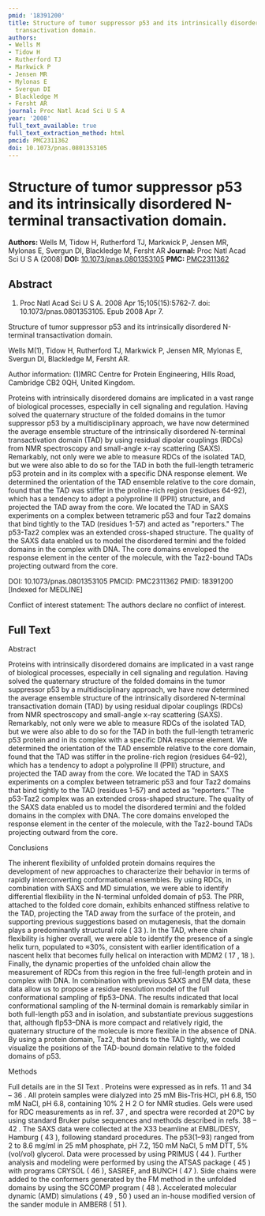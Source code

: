 ```yaml
---
pmid: '18391200'
title: Structure of tumor suppressor p53 and its intrinsically disordered N-terminal
  transactivation domain.
authors:
- Wells M
- Tidow H
- Rutherford TJ
- Markwick P
- Jensen MR
- Mylonas E
- Svergun DI
- Blackledge M
- Fersht AR
journal: Proc Natl Acad Sci U S A
year: '2008'
full_text_available: true
full_text_extraction_method: html
pmcid: PMC2311362
doi: 10.1073/pnas.0801353105
---
```


# Structure of tumor suppressor p53 and its intrinsically disordered N-terminal transactivation domain.
**Authors:** Wells M, Tidow H, Rutherford TJ, Markwick P, Jensen MR, Mylonas E, Svergun DI, Blackledge M, Fersht AR
**Journal:** Proc Natl Acad Sci U S A (2008)
**DOI:** [10.1073/pnas.0801353105](https://doi.org/10.1073/pnas.0801353105)
**PMC:** [PMC2311362](https://www.ncbi.nlm.nih.gov/pmc/articles/PMC2311362/)

## Abstract

1. Proc Natl Acad Sci U S A. 2008 Apr 15;105(15):5762-7. doi: 
10.1073/pnas.0801353105. Epub 2008 Apr 7.

Structure of tumor suppressor p53 and its intrinsically disordered N-terminal 
transactivation domain.

Wells M(1), Tidow H, Rutherford TJ, Markwick P, Jensen MR, Mylonas E, Svergun 
DI, Blackledge M, Fersht AR.

Author information:
(1)MRC Centre for Protein Engineering, Hills Road, Cambridge CB2 0QH, United 
Kingdom.

Proteins with intrinsically disordered domains are implicated in a vast range of 
biological processes, especially in cell signaling and regulation. Having solved 
the quaternary structure of the folded domains in the tumor suppressor p53 by a 
multidisciplinary approach, we have now determined the average ensemble 
structure of the intrinsically disordered N-terminal transactivation domain 
(TAD) by using residual dipolar couplings (RDCs) from NMR spectroscopy and 
small-angle x-ray scattering (SAXS). Remarkably, not only were we able to 
measure RDCs of the isolated TAD, but we were also able to do so for the TAD in 
both the full-length tetrameric p53 protein and in its complex with a specific 
DNA response element. We determined the orientation of the TAD ensemble relative 
to the core domain, found that the TAD was stiffer in the proline-rich region 
(residues 64-92), which has a tendency to adopt a polyproline II (PPII) 
structure, and projected the TAD away from the core. We located the TAD in SAXS 
experiments on a complex between tetrameric p53 and four Taz2 domains that bind 
tightly to the TAD (residues 1-57) and acted as "reporters." The p53-Taz2 
complex was an extended cross-shaped structure. The quality of the SAXS data 
enabled us to model the disordered termini and the folded domains in the complex 
with DNA. The core domains enveloped the response element in the center of the 
molecule, with the Taz2-bound TADs projecting outward from the core.

DOI: 10.1073/pnas.0801353105
PMCID: PMC2311362
PMID: 18391200 [Indexed for MEDLINE]

Conflict of interest statement: The authors declare no conflict of interest.

## Full Text

Abstract

Proteins with intrinsically disordered domains are implicated in a vast range of biological processes, especially in cell signaling and regulation. Having solved the quaternary structure of the folded domains in the tumor suppressor p53 by a multidisciplinary approach, we have now determined the average ensemble structure of the intrinsically disordered N-terminal transactivation domain (TAD) by using residual dipolar couplings (RDCs) from NMR spectroscopy and small-angle x-ray scattering (SAXS). Remarkably, not only were we able to measure RDCs of the isolated TAD, but we were also able to do so for the TAD in both the full-length tetrameric p53 protein and in its complex with a specific DNA response element. We determined the orientation of the TAD ensemble relative to the core domain, found that the TAD was stiffer in the proline-rich region (residues 64–92), which has a tendency to adopt a polyproline II (PPII) structure, and projected the TAD away from the core. We located the TAD in SAXS experiments on a complex between tetrameric p53 and four Taz2 domains that bind tightly to the TAD (residues 1–57) and acted as “reporters.” The p53-Taz2 complex was an extended cross-shaped structure. The quality of the SAXS data enabled us to model the disordered termini and the folded domains in the complex with DNA. The core domains enveloped the response element in the center of the molecule, with the Taz2-bound TADs projecting outward from the core.

Conclusions

The inherent flexibility of unfolded protein domains requires the development of new approaches to characterize their behavior in terms of rapidly interconverting conformational ensembles. By using RDCs, in combination with SAXS and MD simulation, we were able to identify differential flexibility in the N-terminal unfolded domain of p53. The PRR, attached to the folded core domain, exhibits enhanced stiffness relative to the TAD, projecting the TAD away from the surface of the protein, and supporting previous suggestions based on mutagenesis, that the domain plays a predominantly structural role ( 33 ). In the TAD, where chain flexibility is higher overall, we were able to identify the presence of a single helix turn, populated to ≈30%, consistent with earlier identification of a nascent helix that becomes fully helical on interaction with MDM2 ( 17 , 18 ). Finally, the dynamic properties of the unfolded chain allow the measurement of RDCs from this region in the free full-length protein and in complex with DNA. In combination with previous SAXS and EM data, these data allow us to propose a residue resolution model of the full conformational sampling of flp53–DNA. The results indicated that local conformational sampling of the N-terminal domain is remarkably similar in both full-length p53 and in isolation, and substantiate previous suggestions that, although flp53–DNA is more compact and relatively rigid, the quaternary structure of the molecule is more flexible in the absence of DNA. By using a protein domain, Taz2, that binds to the TAD tightly, we could visualize the positions of the TAD-bound domain relative to the folded domains of p53.

Methods

Full details are in the SI Text . Proteins were expressed as in refs. 11 and 34 – 36 . All protein samples were dialyzed into 25 mM Bis-Tris·HCl, pH 6.8, 150 mM NaCl, pH 6.8, containing 10% 2 H 2 O for NMR studies. Gels were used for RDC measurements as in ref. 37 , and spectra were recorded at 20°C by using standard Bruker pulse sequences and methods described in refs. 38 – 42 . The SAXS data were collected at the X33 beamline at EMBL/DESY, Hamburg ( 43 ), following standard procedures. The p53(1–93) ranged from 2 to 8.6 mg/ml in 25 mM phosphate, pH 7.2, 150 mM NaCl, 5 mM DTT, 5% (vol/vol) glycerol. Data were processed by using PRIMUS ( 44 ). Further analysis and modeling were performed by using the ATSAS package ( 45 ) with programs CRYSOL ( 46 ), SASREF, and BUNCH ( 47 ). Side chains were added to the conformers generated by the FM method in the unfolded domains by using the SCCOMP program ( 48 ). Accelerated molecular dynamic (AMD) simulations ( 49 , 50 ) used an in-house modified version of the sander module in AMBER8 ( 51 ).
